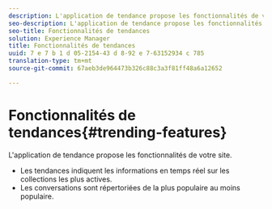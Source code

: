 ```yaml
---
description: L'application de tendance propose les fonctionnalités de votre site.
seo-description: L'application de tendance propose les fonctionnalités de votre site.
seo-title: Fonctionnalités de tendances
solution: Experience Manager
title: Fonctionnalités de tendances
uuid: 7 e 7 b 1 d 05-2154-43 d 8-92 e 7-63152934 c 785
translation-type: tm+mt
source-git-commit: 67aeb3de964473b326c88c3a3f81ff48a6a12652

---
```



# Fonctionnalités de tendances{#trending-features}

L&#39;application de tendance propose les fonctionnalités de votre site.



* Les tendances indiquent les informations en temps réel sur les collections les plus actives.
* Les conversations sont répertoriées de la plus populaire au moins populaire.

